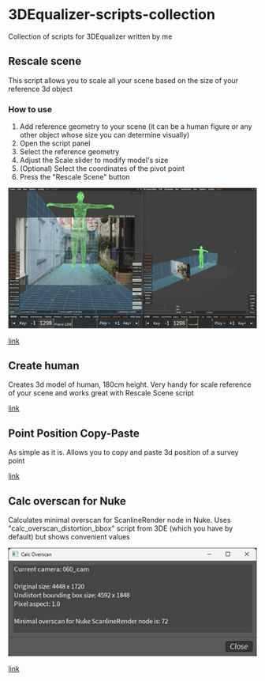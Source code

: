 # 3DEqualizer-scripts-collection

Collection of scripts for 3DEqualizer written by me

## Rescale scene

This script allows you to scale all your scene based on the size of your reference 3d object

### How to use

1. Add reference geometry to your scene (it can be a human figure or any other object whose size you can determine visually)
2. Open the script panel
3. Select the reference geometry
4. Adjust the Scale slider to modify model's size
5. (Optional) Select the coordinates of the pivot point
6. Press the "Rescale Scene" button

![gif](https://github.com/YaroslavYushk/3DEqualizer-scripts-collection/blob/main/Media/Rescale_scene.gif)

[link](https://github.com/YaroslavYushk/3DEqualizer-scripts-collection/blob/main/Scripts/Recale_scene.py)

## Create human

Creates 3d model of human, 180cm height. Very handy for scale reference of your scene and works great with Rescale Scene script

[link](https://github.com/YaroslavYushk/3DEqualizer-scripts-collection/blob/main/Scripts/Create_human.py)

## Point Position Copy-Paste

As simple as it is. Allows you to copy and paste 3d position of a survey point

[link](https://github.com/YaroslavYushk/3DEqualizer-scripts-collection/blob/main/Scripts/Point_Position_Copy-Paste.py)

## Calc overscan for Nuke

Calculates minimal overscan for ScanlineRender node in Nuke. Uses "calc_overscan_distortion_bbox" script from 3DE (which you have by default) but shows convenient values

![img](https://github.com/YaroslavYushk/3DEqualizer-scripts-collection/blob/main/Media/Calc_overscan.png)

[link](https://github.com/YaroslavYushk/3DEqualizer-scripts-collection/blob/main/Scripts/Calc_overscan_for_Nuke.py)
